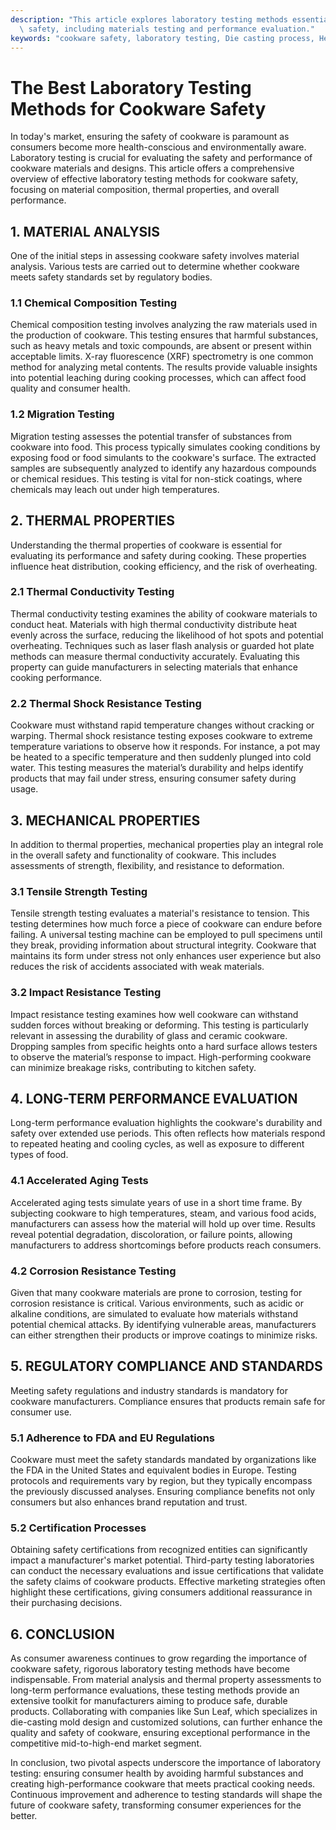 ```yaml
---
description: "This article explores laboratory testing methods essential for ensuring cookware\
  \ safety, including materials testing and performance evaluation."
keywords: "cookware safety, laboratory testing, Die casting process, Heat dissipation performance"
---
```

# The Best Laboratory Testing Methods for Cookware Safety

In today's market, ensuring the safety of cookware is paramount as consumers become more health-conscious and environmentally aware. Laboratory testing is crucial for evaluating the safety and performance of cookware materials and designs. This article offers a comprehensive overview of effective laboratory testing methods for cookware safety, focusing on material composition, thermal properties, and overall performance.

## 1. MATERIAL ANALYSIS

One of the initial steps in assessing cookware safety involves material analysis. Various tests are carried out to determine whether cookware meets safety standards set by regulatory bodies. 

### 1.1 Chemical Composition Testing

Chemical composition testing involves analyzing the raw materials used in the production of cookware. This testing ensures that harmful substances, such as heavy metals and toxic compounds, are absent or present within acceptable limits. X-ray fluorescence (XRF) spectrometry is one common method for analyzing metal contents. The results provide valuable insights into potential leaching during cooking processes, which can affect food quality and consumer health.

### 1.2 Migration Testing

Migration testing assesses the potential transfer of substances from cookware into food. This process typically simulates cooking conditions by exposing food or food simulants to the cookware's surface. The extracted samples are subsequently analyzed to identify any hazardous compounds or chemical residues. This testing is vital for non-stick coatings, where chemicals may leach out under high temperatures.

## 2. THERMAL PROPERTIES

Understanding the thermal properties of cookware is essential for evaluating its performance and safety during cooking. These properties influence heat distribution, cooking efficiency, and the risk of overheating.

### 2.1 Thermal Conductivity Testing

Thermal conductivity testing examines the ability of cookware materials to conduct heat. Materials with high thermal conductivity distribute heat evenly across the surface, reducing the likelihood of hot spots and potential overheating. Techniques such as laser flash analysis or guarded hot plate methods can measure thermal conductivity accurately. Evaluating this property can guide manufacturers in selecting materials that enhance cooking performance.

### 2.2 Thermal Shock Resistance Testing

Cookware must withstand rapid temperature changes without cracking or warping. Thermal shock resistance testing exposes cookware to extreme temperature variations to observe how it responds. For instance, a pot may be heated to a specific temperature and then suddenly plunged into cold water. This testing measures the material’s durability and helps identify products that may fail under stress, ensuring consumer safety during usage.

## 3. MECHANICAL PROPERTIES

In addition to thermal properties, mechanical properties play an integral role in the overall safety and functionality of cookware. This includes assessments of strength, flexibility, and resistance to deformation.

### 3.1 Tensile Strength Testing

Tensile strength testing evaluates a material's resistance to tension. This testing determines how much force a piece of cookware can endure before failing. A universal testing machine can be employed to pull specimens until they break, providing information about structural integrity. Cookware that maintains its form under stress not only enhances user experience but also reduces the risk of accidents associated with weak materials.

### 3.2 Impact Resistance Testing

Impact resistance testing examines how well cookware can withstand sudden forces without breaking or deforming. This testing is particularly relevant in assessing the durability of glass and ceramic cookware. Dropping samples from specific heights onto a hard surface allows testers to observe the material’s response to impact. High-performing cookware can minimize breakage risks, contributing to kitchen safety.

## 4. LONG-TERM PERFORMANCE EVALUATION

Long-term performance evaluation highlights the cookware's durability and safety over extended use periods. This often reflects how materials respond to repeated heating and cooling cycles, as well as exposure to different types of food.

### 4.1 Accelerated Aging Tests

Accelerated aging tests simulate years of use in a short time frame. By subjecting cookware to high temperatures, steam, and various food acids, manufacturers can assess how the material will hold up over time. Results reveal potential degradation, discoloration, or failure points, allowing manufacturers to address shortcomings before products reach consumers.

### 4.2 Corrosion Resistance Testing

Given that many cookware materials are prone to corrosion, testing for corrosion resistance is critical. Various environments, such as acidic or alkaline conditions, are simulated to evaluate how materials withstand potential chemical attacks. By identifying vulnerable areas, manufacturers can either strengthen their products or improve coatings to minimize risks.

## 5. REGULATORY COMPLIANCE AND STANDARDS

Meeting safety regulations and industry standards is mandatory for cookware manufacturers. Compliance ensures that products remain safe for consumer use.

### 5.1 Adherence to FDA and EU Regulations

Cookware must meet the safety standards mandated by organizations like the FDA in the United States and equivalent bodies in Europe. Testing protocols and requirements vary by region, but they typically encompass the previously discussed analyses. Ensuring compliance benefits not only consumers but also enhances brand reputation and trust.

### 5.2 Certification Processes

Obtaining safety certifications from recognized entities can significantly impact a manufacturer's market potential. Third-party testing laboratories can conduct the necessary evaluations and issue certifications that validate the safety claims of cookware products. Effective marketing strategies often highlight these certifications, giving consumers additional reassurance in their purchasing decisions.

## 6. CONCLUSION

As consumer awareness continues to grow regarding the importance of cookware safety, rigorous laboratory testing methods have become indispensable. From material analysis and thermal property assessments to long-term performance evaluations, these testing methods provide an extensive toolkit for manufacturers aiming to produce safe, durable products. Collaborating with companies like Sun Leaf, which specializes in die-casting mold design and customized solutions, can further enhance the quality and safety of cookware, ensuring exceptional performance in the competitive mid-to-high-end market segment.

In conclusion, two pivotal aspects underscore the importance of laboratory testing: ensuring consumer health by avoiding harmful substances and creating high-performance cookware that meets practical cooking needs. Continuous improvement and adherence to testing standards will shape the future of cookware safety, transforming consumer experiences for the better.
